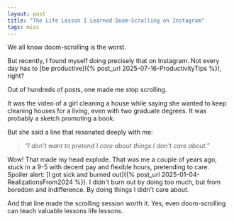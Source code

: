 ```yaml
---
layout: post
title: "The Life Lesson I Learned Doom-Scrolling on Instagram"
tags: misc
---
```


We all know doom-scrolling is the worst.

But recently, I found myself doing precisely that on Instagram. Not every day has to [be productive]({% post_url 2025-07-16-ProductivityTips %}), right?

Out of hundreds of posts, one made me stop scrolling.

It was the video of a girl cleaning a house while saying she wanted to keep cleaning houses for a living, even with two graduate degrees. It was probably a sketch promoting a book.

But she said a line that resonated deeply with me:

> _"I don't want to pretend I care about things I don't care about."_

Wow! That made my head explode. That was me a couple of years ago, stuck in a 9-5 with decent pay and flexible hours, pretending to care. Spoiler alert: [I got sick and burned out]({% post_url 2025-01-04-RealizationsFrom2024 %}). I didn't burn out by doing too much, but from boredom and indifference. By doing things I didn't care about.

And that line made the scrolling session worth it. Yes, even doom-scrolling can teach valuable lessons life lessons.
